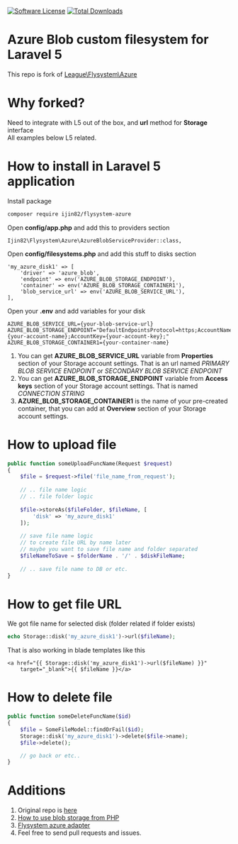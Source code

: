 [![Software License](https://img.shields.io/badge/license-MIT-brightgreen.svg?style=flat-square)](LICENSE)
[![Total Downloads](https://poser.pugx.org/ijin82/flysystem-azure/downloads)](https://packagist.org/packages/ijin82/flysystem-azure)

# Azure Blob custom filesystem for Laravel 5
This repo is fork of [League\Flysystem\Azure](https://github.com/thephpleague/flysystem-azure)

# Why forked?
Need to integrate with L5 out of the box, and **url** method for **Storage** interface  
All examples below L5 related.   

# How to install in Laravel 5 application

Install package
```bash
composer require ijin82/flysystem-azure
```

Open **config/app.php** and add this to providers section
```
Ijin82\Flysystem\Azure\AzureBlobServiceProvider::class,
```

Open **config/filesystems.php** and add this stuff to disks section
```
'my_azure_disk1' => [
    'driver' => 'azure_blob',
    'endpoint' => env('AZURE_BLOB_STORAGE_ENDPOINT'),
    'container' => env('AZURE_BLOB_STORAGE_CONTAINER1'),
    'blob_service_url' => env('AZURE_BLOB_SERVICE_URL'),
],
```

Open your **.env** and add variables for your disk
```
AZURE_BLOB_SERVICE_URL={your-blob-service-url}
AZURE_BLOB_STORAGE_ENDPOINT="DefaultEndpointsProtocol=https;AccountName={your-account-name};AccountKey={your-account-key};"
AZURE_BLOB_STORAGE_CONTAINER1={your-container-name}
```
1. You can get **AZURE_BLOB_SERVICE_URL** variable from **Properties** section of your Storage account settings.
That is an url named *PRIMARY BLOB SERVICE ENDPOINT* or *SECONDARY BLOB SERVICE ENDPOINT*
1. You can get **AZURE_BLOB_STORAGE_ENDPOINT** variable from **Access keys** section of your Storage account settings.
That is named *CONNECTION STRING*
1. **AZURE_BLOB_STORAGE_CONTAINER1** is the name of your pre-created container, that you can add at **Overview** 
section of your Storage account settings.

# How to upload file
```php
public function someUploadFuncName(Request $request)
{
    $file = $request->file('file_name_from_request');  
    
    // .. file name logic
    // .. file folder logic
    
    $file->storeAs($fileFolder, $fileName, [
        'disk' => 'my_azure_disk1'
    ]);  
    
    // save file name logic
    // to create file URL by name later
    // maybe you want to save file name and folder separated
    $fileNameToSave = $folderName . '/' . $diskFileName;
    
    // .. save file name to DB or etc.
}
```

# How to get file URL

We got file name for selected disk (folder related if folder exists)
```php
echo Storage::disk('my_azure_disk1')->url($fileName);
```
That is also working in blade templates like this
```
<a href="{{ Storage::disk('my_azure_disk1')->url($fileName) }}"
    target="_blank">{{ $fileName }}</a>
```

# How to delete file 
```php
public function someDeleteFuncName($id)
{
    $file = SomeFileModel::findOrFail($id);
    Storage::disk('my_azure_disk1')->delete($file->name);
    $file->delete();

    // go back or etc..
}
```

# Additions
1. Original repo is [here](https://github.com/thephpleague/flysystem-azure)
2. [How to use blob storage from PHP](https://docs.microsoft.com/en-us/azure/storage/storage-php-how-to-use-blobs)
3. [Flysystem azure adapter](http://flysystem.thephpleague.com/adapter/azure/)
4. Feel free to send pull requests and issues.
